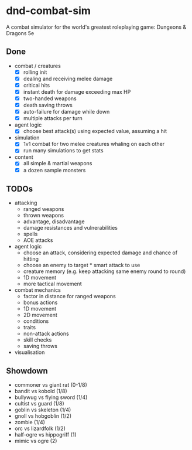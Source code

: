 # dnd-combat-sim

A combat simulator for the world's greatest roleplaying game: Dungeons & Dragons 5e

## Done

- combat / creatures
  - [x] rolling init
  - [x] dealing and receiving melee damage
  - [x] critical hits
  - [x] instant death for damage exceeding max HP
  - [x] two-handed weapons
  - [x] death saving throws
  - [x] auto-failure for damage while down
  - [x] multiple attacks per turn
- agent logic
  - [x] choose best attack(s) using expected value, assuming a hit
- simulation
  - [x] 1v1 combat for two melee creatures whaling on each other
  - [x] run many simulations to get stats
- content
  - [x] all simple & martial weapons
  - [x] a dozen sample monsters

## TODOs

- attacking
  - ranged weapons
  - thrown weapons
  - advantage, disadvantage
  - damage resistances and vulnerabilities
  - spells
  - AOE attacks
- agent logic
  - choose an attack, considering expected damage and chance of hitting
  - choose an enemy to target \* smart attack to use
  - creature memory (e.g. keep attacking same enemy round to round)
  - 1D movement
  - more tactical movement
- combat mechanics
  - factor in distance for ranged weapons
  - bonus actions
  - 1D movement
  - 2D movement
  - conditions
  - traits
  - non-attack actions
  - skill checks
  - saving throws
- visualisation

## Showdown

- commoner vs giant rat (0-1/8)
- bandit vs kobold (1/8)
- bullywug vs flying sword (1/4)
- cultist vs guard (1/8)
- goblin vs skeleton (1/4)
- gnoll vs hobgoblin (1/2)
- zombie (1/4)
- orc vs lizardfolk (1/2)
- half-ogre vs hippogriff (1)
- mimic vs ogre (2)
